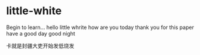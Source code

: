 # little-white
Begin to learn...
hello little whrite
how are you today 
thank you for this paper
have a good day 
good night

卡就是封疆大吏开始发低烧发
